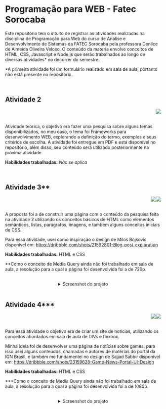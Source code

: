# Programação para WEB - Fatec Sorocaba



Este repositório tem o intuito de registrar as atividades realizadas na disciplina de Programação para Web do curso de Análise e Desenvolvimento de Sistemas da FATEC Sorocaba pela professora Denilce de Almeida Oliveira Veloso. 
O conteúdo da materia envolve conceitos de HTML, CSS, Javascript e Node.js que serão trabalhados ao longo de diversas atividades* no decorrer do semestre.

*A primeira atividade foi um formulário realizado em sala de aula, portanto não está presente no repositório.

<br>

## Atividade 2

<img align="right" src="https://img.shields.io/badge/Microsoft_Word-2B579A?style=for-the-badge&logo=microsoft-word&logoColor=white">

<br>
<br>

Atividade teórica, o objetivo era fazer uma pesquisa sobre alguns temas disponibilizados, no meu caso, o tema foi Frameworks para desenvolvimento WEB, explorando a definição do termo, exemplos e seus critérios de escolha. A atividade foi entregue em PDF e está disponível no repositório, além disso, seu conteúdo será utilizado posteriormente na próxima atividade.

**Habilidades trabalhadas:** *Não se aplica*

<br>

## Atividade 3**

<img align="right" src="https://img.shields.io/badge/CSS3-1572B6?style=for-the-badge&logo=css3&logoColor=white">
<img align="right" src="https://img.shields.io/badge/HTML5-E34F26?style=for-the-badge&logo=html5&logoColor=white">

<br>
<br>

A proposta foi a de construir uma página com o conteúdo da pesquisa feita na atividade 2 utilizando os conceitos básicos de HTML como elementos semânticos, listas, parágrafos, imagens, e também alguns conceitos iniciais de CSS.

Para essa atividade, usei como inspiração o design de Milos Bojkovic disponível em: https://dribbble.com/shots/21592801-Blog-post-exploration

**Habilidades trabalhadas:** HTML e CSS

**Como o conceito de Media Query ainda não foi trabalhado em sala de aula, a resolução para a qual a página foi desenvolvida foi a de 720p.

<br>

<details>
<summary align="center">Screenshot do projeto</summary>
<br>

  ![Project's screenshot](Atividade3/screenshot.png)

</details>

<br>

## Atividade 4***

<img align="right" src="https://img.shields.io/badge/CSS3-1572B6?style=for-the-badge&logo=css3&logoColor=white">
<img align="right" src="https://img.shields.io/badge/HTML5-E34F26?style=for-the-badge&logo=html5&logoColor=white">

<br>
<br>

Para essa atividade o objetivo era de criar um site de notícias, utilizando os conceitos abordados em sala de aula de DIVs e flexbox.

Minha ideia foi de desenvolver uma página de notícias sobre games, para isso usei alguns conteúdos, chamadas e autores de matérias do portal da IGN Brasil, e também me fundamentei no design de Sajjad Sabbir disponível em: https://dribbble.com/shots/23159628-Game-News-Portal-UI-Design

**Habilidades trabalhadas:** HTML e CSS

***Como o conceito de Media Query ainda não foi trabalhado em sala de aula, a resolução para a qual a página foi desenvolvida foi a de 1080p.

<br>

<details>
<summary align="center">Screenshot do projeto</summary>
<br>

  ![Project's screenshot](Atividade4/screenshot.png)

</details>

<br>
